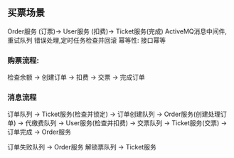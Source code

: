 ## 买票场景
Order服务 (订票)-> User服务 (扣费)-> Ticket服务(完成)
ActiveMQ消息中间件,重试队列
错误处理,定时任务检查并回滚
幂等性: 接口幂等

### 购票流程:
检查余额 -> 创建订单 -> 扣费 -> 交票 -> 完成订单

### 消息流程
订单队列 -> Ticket服务(检查并锁定) -> 订单创建队列 -> Order服务(创建处理订单) -> 
代缴费队列 -> User服务(检查并扣费) -> 交票队列 -> Ticket服务(交票) -> 
订单完成 -> Order服务

订单失败队列 -> Order服务
解锁票队列 -> Ticket服务



